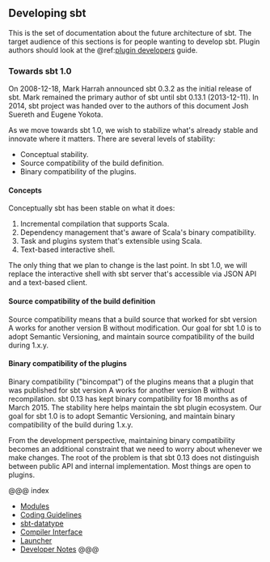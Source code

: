   [HowCanIHelp]: http://www.scala-sbt.org/community.html#how-can-I-help
  [Plugin-Developers]: ../plugin-developers/index.md

## Developing sbt

This is the set of documentation about the future architecture of sbt. The target audience of this sections is for
people wanting to develop sbt. Plugin authors should look at the @ref:[plugin developers][Plugin-Developers] guide.

### Towards sbt 1.0

On 2008-12-18, Mark Harrah announced sbt 0.3.2 as the initial release of sbt. Mark remained the primary author of sbt
until sbt 0.13.1 (2013-12-11). In 2014, sbt project was handed over to the authors of this document Josh Suereth and
Eugene Yokota.

As we move towards sbt 1.0, we wish to stabilize what's already stable and innovate where it matters. There are several
levels of stability:

* Conceptual stability.
* Source compatibility of the build definition.
* Binary compatibility of the plugins.

#### Concepts

Conceptually sbt has been stable on what it does:

1. Incremental compilation that supports Scala.
1. Dependency management that's aware of Scala's binary compatibility.
1. Task and plugins system that's extensible using Scala.
1. Text-based interactive shell.

The only thing that we plan to change is the last point. In sbt 1.0, we will replace the interactive shell with sbt
server that's accessible via JSON API and a text-based client.

#### Source compatibility of the build definition

Source compatibility means that a build source that worked for sbt version A works for another version B without
modification. Our goal for sbt 1.0 is to adopt Semantic Versioning, and maintain source compatibility of the build
during 1.x.y.

#### Binary compatibility of the plugins

Binary compatibility ("bincompat") of the plugins means that a plugin that was published for sbt version A works for
another version B without recompilation. sbt 0.13 has kept binary compatibility for 18 months as of March 2015. The
stability here helps maintain the sbt plugin ecosystem. Our goal for sbt 1.0 is to adopt Semantic Versioning, and
maintain binary compatibility of the build during 1.x.y.

From the development perspective, maintaining binary compatibility becomes an additional constraint that we need to
worry about whenever we make changes. The root of the problem is that sbt 0.13 does not distinguish between public API
and internal implementation. Most things are open to plugins.


@@@ index
* [Modules](modules.md)
* [Coding Guidelines](coding-guidelines.md)
* [sbt-datatype](sbt-datatype.md)
* [Compiler Interface](compiler-interface/index.md)
* [Launcher](launcher/index.md)
* [Developer Notes](developer-notes/index.md)
@@@
